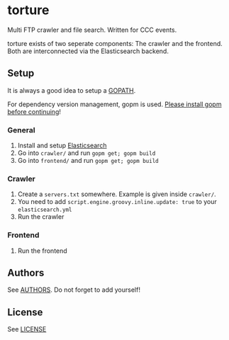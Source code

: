 # torture
Multi FTP crawler and file search. Written for CCC events.

torture exists of two seperate components: The crawler and the frontend. Both are interconnected via the Elasticsearch backend.

## Setup
It is always a good idea to setup a [GOPATH](https://golang.org/doc/code.html#GOPATH).

For dependency version management, gopm is used. [Please install gopm before continuing](https://github.com/gpmgo/gopm#installation)!

### General
1. Install and setup [Elasticsearch](https://www.elastic.co/products/elasticsearch)
2. Go into `crawler/` and run `gopm get; gopm build`
3. Go into `frontend/` and run `gopm get; gopm build`

### Crawler
1. Create a `servers.txt` somewhere. Example is given inside `crawler/`.
2. You need to add `script.engine.groovy.inline.update: true` to your `elasticsearch.yml`
3. Run the crawler

### Frontend
1. Run the frontend

## Authors
See [AUTHORS](AUTHORS). Do not forget to add yourself!

## License
See [LICENSE](LICENSE)

